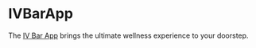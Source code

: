 # IVBarApp
The [IV Bar App](https://ivbarappnow.com/) brings the ultimate wellness experience to your doorstep. 
